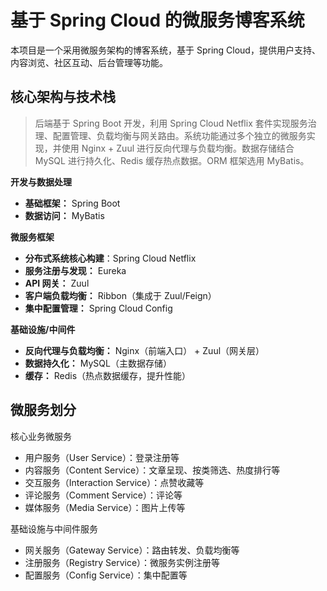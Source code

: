 # 基于 Spring Cloud 的微服务博客系统

本项目是一个采用微服务架构的博客系统，基于 Spring Cloud，提供用户支持、内容浏览、社区互动、后台管理等功能。

## 核心架构与技术栈

> 后端基于 Spring Boot 开发，利用 Spring Cloud Netflix 套件实现服务治理、配置管理、负载均衡与网关路由。系统功能通过多个独立的微服务实现，并使用 Nginx + Zuul 进行反向代理与负载均衡。数据存储结合 MySQL 进行持久化、Redis 缓存热点数据。ORM 框架选用 MyBatis。

**开发与数据处理**

- **基础框架：** Spring Boot
- **数据访问：** MyBatis

**微服务框架**

- **分布式系统核心构建**：Spring Cloud Netflix
- **服务注册与发现：** Eureka
- **API 网关：** Zuul
- **客户端负载均衡：** Ribbon（集成于 Zuul/Feign）
- **集中配置管理：** Spring Cloud Config

**基础设施/中间件**

- **反向代理与负载均衡：** Nginx（前端入口） + Zuul（网关层）
- **数据持久化：** MySQL（主数据存储）
- **缓存：** Redis（热点数据缓存，提升性能）

## 微服务划分

核心业务微服务

- 用户服务（User Service）：登录注册等
- 内容服务（Content Service）：文章呈现、按类筛选、热度排行等
- 交互服务（Interaction Service）：点赞收藏等
- 评论服务（Comment Service）：评论等
- 媒体服务（Media Service）：图片上传等

基础设施与中间件服务

- 网关服务（Gateway Service）：路由转发、负载均衡等
- 注册服务（Registry Service）：微服务实例注册等
- 配置服务（Config Service）：集中配置等
